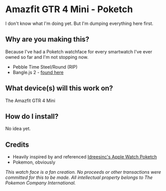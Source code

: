 # Amazfit GTR 4 Mini - Poketch
I don't know what I'm doing yet. But I'm dumping everything here first.

## Why are you making this?
Because I've had a Poketch watchface for every smartwatch I've ever owned so far and I'm not stopping now.
- Pebble Time Steel/Round (RIP)
- Bangle.js 2 - [found here](https://github.com/elykittytee/BangleApps/tree/master/apps/pokeclk)

## What device(s) will this work on?
The Amazfit GTR 4 Mini

## How do I install?
No idea yet.

## Credits
- Heavily inspired by and referenced [Idreesinc's Apple Watch Poketch](https://github.com/IdreesInc/Apple-Watch-Poketch)
- Pokemon, obviously

*This watch face is a fan creation. No proceeds or other transactions were committed for this to be made. All intellectual property belongs to The Pokemon Company International.*
